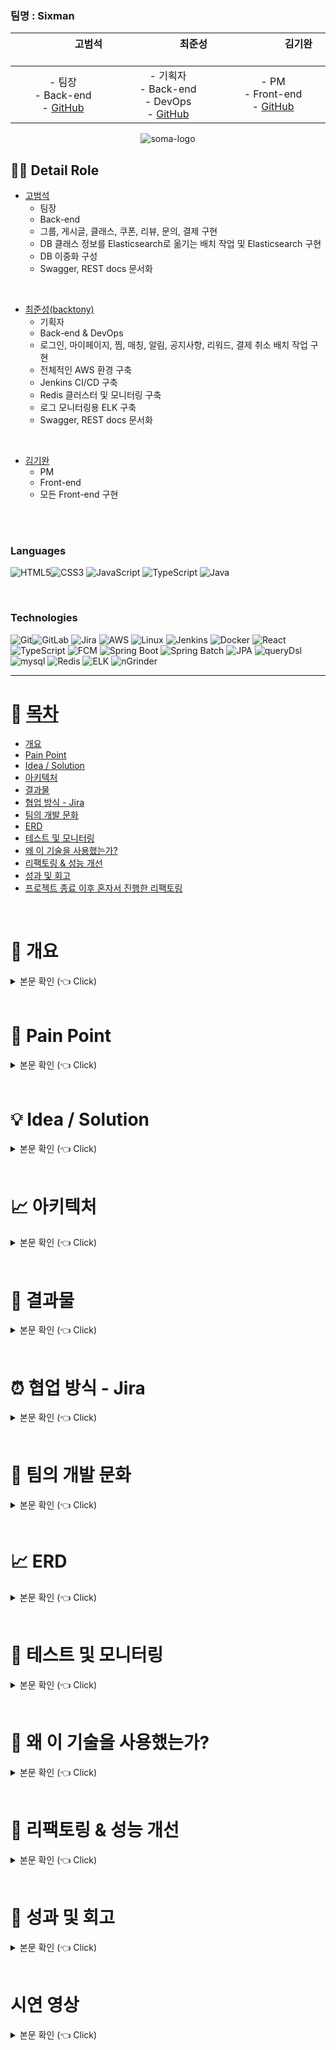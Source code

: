 
### 팀명 : Sixman

| &nbsp;&nbsp;&nbsp;&nbsp;&nbsp;&nbsp;&nbsp;&nbsp;&nbsp;&nbsp;&nbsp;&nbsp;&nbsp;&nbsp;&nbsp;&nbsp;&nbsp;&nbsp; 고범석 &nbsp;&nbsp;&nbsp;&nbsp;&nbsp;&nbsp;&nbsp;&nbsp;&nbsp;&nbsp;&nbsp;&nbsp;&nbsp;&nbsp;&nbsp;&nbsp;&nbsp;&nbsp; | &nbsp;&nbsp;&nbsp;&nbsp;&nbsp;&nbsp;&nbsp;&nbsp;&nbsp;&nbsp;&nbsp;&nbsp;&nbsp;&nbsp;&nbsp;&nbsp;&nbsp;&nbsp; 최준성 &nbsp;&nbsp;&nbsp;&nbsp;&nbsp;&nbsp;&nbsp;&nbsp;&nbsp;&nbsp;&nbsp;&nbsp;&nbsp;&nbsp;&nbsp;&nbsp;&nbsp;&nbsp; | &nbsp;&nbsp;&nbsp;&nbsp;&nbsp;&nbsp;&nbsp;&nbsp;&nbsp;&nbsp;&nbsp;&nbsp;&nbsp;&nbsp;&nbsp;&nbsp;&nbsp;&nbsp; 김기완 &nbsp;&nbsp;&nbsp;&nbsp;&nbsp;&nbsp;&nbsp;&nbsp;&nbsp;&nbsp;&nbsp;&nbsp;&nbsp;&nbsp;&nbsp;&nbsp;&nbsp;&nbsp;
|:---:|:---:|:---:|  
| - 팀장 <br> - Back-end  <br> - [GitHub](https://github.com/kobeomseok95) | - 기획자 <br> - Back-end<br>- DevOps <Br> - [GitHub](https://github.com/backtony) | - PM <br>- Front-end <br> - [GitHub](https://github.com/kiwan97)

 </div>

<div align="center">
 <img src="/images/soma.PNG" alt="soma-logo">
</div>



## 💁‍♂️ Detail Role <a name = "role"></a>
+ [고범석](https://github.com/kobeomseok95)
  - 팀장
  - Back-end
  - 그룹, 게시글, 클래스, 쿠폰, 리뷰, 문의, 결제 구현
  - DB 클래스 정보를 Elasticsearch로 옮기는 배치 작업 및 Elasticsearch 구현
  - DB 이중화 구성  
  - Swagger, REST docs 문서화
  
<Br>

+ [최준성(backtony)](https://github.com/backtony)
  - 기획자 
  - Back-end & DevOps
  - 로그인, 마이페이지, 찜, 매칭, 알림, 공지사항, 리워드, 결제 취소 배치 작업 구현
  - 전체적인 AWS 환경 구축
  - Jenkins CI/CD 구축
  - Redis 클러스터 및 모니터링 구축
  - 로그 모니터링용 ELK 구축
  - Swagger, REST docs 문서화

<Br>

+ [김기완](https://github.com/kiwan97)
  - PM
  - Front-end
  - 모든 Front-end 구현

<Br>



 <br>

### Languages

<img alt="HTML5" src ="https://img.shields.io/badge/HTML5-E34F26.svg?&style=for-the-badge&logo=HTML5&logoColor=white"/><img alt="CSS3" src ="https://img.shields.io/badge/CSS3-1572B6.svg?&style=for-the-badge&logo=CSS3&logoColor=white"/>
<img alt="JavaScript" src ="https://img.shields.io/badge/JavaScript-F7DF1E.svg?&style=for-the-badge&logo=JavaScript&logoColor=white"/>
<img alt="TypeScript" src ="https://img.shields.io/badge/TypeScript-3178C6.svg?&style=for-the-badge&logo=TypeScript&logoColor=white"/>
<img alt="Java" src ="https://img.shields.io/badge/Java-007396.svg?&style=for-the-badge&logo=Java&logoColor=white"/>


<br>

### Technologies
<img alt="Git" src ="https://img.shields.io/badge/Git-F05032.svg?&style=for-the-badge&logo=Git&logoColor=white"/><img alt="GitLab" src ="https://img.shields.io/badge/GitLab-FCA121.svg?&style=for-the-badge&logo=GitLab&logoColor=white"/>
<img alt="Jira" src ="https://img.shields.io/badge/Jira-0052CC.svg?&style=for-the-badge&logo=jira&logoColor=white"/>
<img alt="AWS" src ="https://img.shields.io/badge/AWS-232F3E.svg?&style=for-the-badge&logo=amazonaws&logoColor=white"/>
<img alt="Linux" src ="https://img.shields.io/badge/Linux-FCC624.svg?&style=for-the-badge&logo=linux&logoColor=white"/>
<img alt="Jenkins" src ="https://img.shields.io/badge/Jenkins-D24939.svg?&style=for-the-badge&logo=Jenkins&logoColor=white"/>
<img alt="Docker" src ="https://img.shields.io/badge/Docker-4479A1.svg?&style=for-the-badge&logo=Docker&logoColor=white"/>
<img alt="React" src ="https://img.shields.io/badge/React-61DAFB.svg?&style=for-the-badge&logo=React&logoColor=white"/>
<img alt="TypeScript" src ="https://img.shields.io/badge/TypeScript-3178C6.svg?&style=for-the-badge&logo=TypeScript&logoColor=white"/>
<img alt="FCM" src ="https://img.shields.io/badge/FCM-FFCA28.svg?&style=for-the-badge&logo=firebase&logoColor=white"/>
<img alt="Spring Boot" src ="https://img.shields.io/badge/Spring Boot-6DB33F.svg?&style=for-the-badge&logo=springboot&logoColor=white"/>
<img alt="Spring Batch" src ="https://img.shields.io/badge/Spring Batch-6DB33F.svg?&style=for-the-badge&logo=springbatch&logoColor=white"/>
<img alt="JPA" src ="https://img.shields.io/badge/jpa-6DB33F.svg?&style=for-the-badge&logo=jpa&logoColor=white"/>
<img alt="queryDsl" src ="https://img.shields.io/badge/querydsl-4479A1.svg?&style=for-the-badge&logo=querydsl&logoColor=white"/>
<img alt="mysql" src ="https://img.shields.io/badge/mysql-4479A1.svg?&style=for-the-badge&logo=mysql&logoColor=white"/>
<img alt="Redis" src ="https://img.shields.io/badge/Redis-DC382D.svg?&style=for-the-badge&logo=redis&logoColor=white"/>
<img alt="ELK" src ="https://img.shields.io/badge/ELK-005571.svg?&style=for-the-badge&logo=elasticstack&logoColor=white"/>
<img alt="nGrinder" src ="https://img.shields.io/badge/nGrinder-03C75A.svg?&style=for-the-badge&logo=naver&logoColor=white"/>





---

# 📝 [목차](#index) <a name = "index"></a>

- [개요](#outline)
- [Pain Point](#pain_point)
- [Idea / Solution](#idea)
- [아키텍처](#structure)
- [결과물](#outputs)
- [협업 방식 - Jira](#jira)
- [팀의 개발 문화](#culture)
- [ERD](#erd)  
- [테스트 및 모니터링](#test)
- [왜 이 기술을 사용했는가?](#why)
- [리팩토링 & 성능 개선](#refactoring)
- [성과 및 회고](#retrospection)
- [프로젝트 종료 이후 혼자서 진행한 리팩토링](#update)

<br>

# 📝 개요 <a name = "outline"></a>

<details>
   <summary> 본문 확인 (👈 Click)</summary>
<br />
취미 생활 및 자기계발 활동에 금전적으로 투자하는 사람들이 지속적으로 증가하고 있으며, 20 ~ 30대 대상 685명 설문조사 결과 사람들은 취미를 혼자보다 함께 즐기고 싶어할뿐만 아니라 전체의 75% 이상이
처음만나는 사람과도 함께 취미를 즐기고 싶다고 답변했습니다. 또한, 유료로 취미생활 및 자기계발 분야 참여시 전체의 63%가 오프라인 방식을 선호하였습니다.
저희는 취미 관련 오프라인 유료 클래스의 수요가 충분하다는 것을 파악하였고, 기존 업체들의 문제점들을 보완하여 오프라인 클래스 중개 플랫폼을 서비스하고자 합니다.

</details>

<br>

# 🧐 Pain Point <a name = "pain_point"></a>

<details>
   <summary> 본문 확인 (👈 Click)</summary>
<br />

### 현재 오프라인 취미 클래스 중개 업체들의 문제점

+ 기존 오프라인 취미 클래스 중개 업체의 문제점
    - 개인 중심의 서비스
        - 설문조사 결과 사람들은 취미를 함께 즐기는 것을 선호한다고 했지만, 정작 현재 업체들은 개인 신청위주로 서비스가 진행중 
        - 예를 들어, 클래스 수강신청 인원 상태가 0/8 인 상태에서, 취미를 타인과 함께 즐기고자 하는 고객이 클래스에 수강신청을 했을경우 1/8이 되지만, 최종적으로 해당 고객 이외에는 아무도 신청하지 않아 의도와는 다르게 혼자만 신청할 가능성 존재
        - 현재 수강신청 인원 상태가 0/8 인 경우, 함께 클래스를 즐기기 위해 서비스를 이용하는 고객은 심리적으로 신청하기를 꺼리게 됨
        - 클래스 모집 최소 단위가 존재하는 경우, 개인 신청 시 최악의 경우 클래스 자체가 개설 X
    - 취미가 비슷한 사람들을 모아주는 기능 X
    - 사용자간의 소통 기능 X
    - 단체 예약에 대한 할인 정책 X

<br>

+ 동호회 모임 어플
    - 전문적인 클래스 연결 X
    - 사람을 모아주는 역할만 하기 때문에 취미를 제대로 배우고 싶은 사람들에게 부적합
    - 30 ~ 50 명의 그룹으로 형성되어 있어 관리가 어려움

</details>

<br>

# 💡 Idea / Solution <a name = "idea"></a>

<details>
   <summary> 본문 확인 (👈 Click)</summary>
<br />

+ 그룹 시스템
    - 클래스 수강 신청 전에 취미가 비슷한 사람들을 찾고, 서로 소통할 수 있는 그룹을 만들 수 있는 기능
    - 그룹원간의 채팅 기능
    - 그룹원 초대 기능
    - 그룹원 프로필 확인 기능 -> 실제 오프라인 클래스 수강 전에 그룹원이 어떤 사람인지 확인 가능

<br>

+ 게시글 시스템
    - 그룹 생성 시, 모집글을 통해 특정 클래스를 지정해두고 함께 수강신청할 그룹원 모집 기능

<br>

+ 사용자 매칭 시스템
    - 원하는 지역, 취미, 나이, 시간, 인원 등을 입력 시 이를 기반으로 사용자들을 빠르게 하나의 그룹으로 묶어주는 매칭 시스템

<br>

+ 인원수에 따른 가격 변동 시스템
    - 단체 신청 시 인원당 가격 할인 폭 증가 -> 단체 신청 이점을 제공함으로써 그룹 서비스 사용을 유도
    - ex) 1인 신청시 인당 50,000원
    - ex) 2인 신청시 인당 48,000원

<br>

### 해결책 요약  
그룹 시스템을 통해 클래스에 수강신청하기 전에 취미가 비슷한 사람들을 모을 수 있는 기능을 제공합니다.  
이를 통해, 클래스를 함께 즐기고자 하는 고객이 최종적으로 클래스에 혼자 수강신청하게 되는 불상사를 막을 수 있습니다.  
또한, 클래스를 수강하기 전에 채팅을 통해 그룹원들 간에 소통이 가능합니다.  
그룹원들 모아서 클래스에 수강신청하는 것이 번거롭다면, 매칭시스템을 이용해 빠르게 그룹을 구성할 수 있습니다.  
만약 혼자 취미 클래스를 수강해도 상관이 없다면 바로 클래스에 수강신청을 진행할 수 있습니다.  
그룹 시스템을 통해 취미가 비슷한 사람들을 클래스 수강신청 전에 사전에 모을 수 있다는 점, 유저간의 소통할 수 있다는 점이 타 중개 서비스와의 가장 큰 차이점이므로 그룹 시스템의 이용을 유도하기 위해 단체로 클래스 수강신청을 진행할 경우, 인원에 따른 가격 할인폭 높여 그룹 시스템을 사용하도록 유도합니다.



</details>

<br>

# 📈 아키텍처  <a name = "structure"></a>

<details>
   <summary> 본문 확인 (👈 Click)</summary>
<br />

<div align="center">
 <img src="/images/structure.PNG" alt="structure">
</div>

- VPC로 논리적으로 격리된 공간을 만들고 외부 접근 제한
    + VPC가 외부와 통신이 가능하도록 Internet Gateway 를 구성하고 라우팅 테이블에서 Public Subnet(10.0.1.0/24, 10.0.2.0/24)과 연결
    + NAT Gateway를 구성하여 나머지 Private Subnet 리소스가 인터넷으로 트래픽이 통할 수 있도록 연결
    + Bastion EC2를 통해 Private Subnet EC2로 접근
- Jenkins와 CodeDeploy를 사용한 Blue Green 무중단 배포
- Load Balancer과 Auto Scaling으로 트래픽 분산
- Redis Cluster 및 Redis stat 모니터링 구축
- Log Monitor 용 ELK 구축
- 검색용 ELK Cluster 구축
- RDS(MySQL) 이중화 구성


보안을 위해 VPC 안에서 전체적인 AWS 환경을 구축하였고, 내부 접근에는 bastion EC2를 통해 접근하도록 설계했습니다.  
로드밸런서와 오토스캐일링으로 트래픽을 분산했으며, Jenkins와 CodeDeploy를 통해 blue green 무중단 배포 환경을 구축했습니다.  
검색 엔진의 경우 RDS의 데이터를 배치작업을 통해 Elastic Search로 로드하고 ELK 클러스터를 통해 안정적으로 구축했습니다.  
Redis 또한 클러스터로 구축하여 Master가 죽어도 FailOver되어 정상 작동하도록 구축했습니다.  
RDS의 경우 DB 이중화를 통해 부하를 줄여주었습니다.  
모니터링의 경우 Kibana와 Redis-stat를 사용했습니다.  


</details>

<br>

# 🎁 결과물  <a name = "outputs"></a>

<details>
   <summary> 본문 확인 (👈 Click)</summary>
<br />

## 앱
### 메인페이지

<div align="center">
 <img src="/images/main.PNG" alt="main">
</div>

+ 광고배너
+ 검색 버튼
+ 함께 할 친구 찾기 버튼
+ 8가지 카테고리 분류
+ 추천 클래스(회원 가입시 선택한 카테고리 기반)
+ 인기 클래스(조회수 기반)
+ 신규 클래스
+ 하단 네비게이션바 - 홈, 카테고리, 그룹, 찜, 마이

<br>

### 하단 네비게이션바
<div align="center">
 <img src="/images/navigation.PNG" alt="navigation">
</div>

+ 카테고리 : 다양한 카테고리분류와 지역별을 통해 필터링하여 클래스 검색 기능
+ 그룹 : 자신이 속한 그룹 목록
+ 찜
  + 내가 찜한 클래스
  + 내가 찜한 게시글
  + 내가 속한 그룹원들이 찜한 클래스
+ 마이 : 사용자 정보
  + 카카오 연동 로그인
  + 보유 리워드
  + 보유 쿠폰
  + 나의 게시글
  + 나의 클래스(결제, 결제 대기)
  + 나의 문의
  + 나의 리뷰

<br>

### 그룹 생성
<div align="center">
 <img src="/images/group_create.PNG" alt="group-create">
</div>

+ 클래스에 수강신청하기 전에 같이 수강할 사람을 모으기 위해 그룹을 생성

<br>


### 그룹 상세 페이지

<div align="center">
 <img src="/images/group.PNG" alt="group">
</div>

+ 그룹에 대한 요약 정보
+ 그룹원들이 찜한 클래스 공유
+ 그룹의 공통 태그 기반 클래스 추천
+ 그룹 리더의 경우, 사용자 초대 기능
+ 그룹원 목록 -> 클릭시 그룹원 프로필 확인 가능
+ 그룹원간의 채팅 기능 -> 채팅 대상 클릭시 프로필 확인 가능

<br>

### 게시글 생성

<div align="center">
 <img src="/images/group_bulletin_create.PNG" alt="group-bulletin-create">
</div>

+ 그룹을 생성했다면, 그룹원들을 모으기 위해 만드는 게시글
+ 마이페이지 나의 게시글에서 확인이 가능하며, 게시글 우측 하단의 버튼으로 활성화, 비활성화 가능

<br>

### 그룹원 모집 게시글 페이지 및 게시글 상세 페이지

<div align="center">
 <img src="/images/bulletin.PNG" alt="bulletin">
</div>

+ 그룹원 모집 게시글 페이지
  - 특정 클래스를 함께 수강신청할 사람들을 모집하는 곳
  - 게시글을 통해 모집이 번거롭다면, 상단의 있는 함께할 친구 매칭버튼을 클릭하여 빠르게 매칭이 가능
+ 게시글 상세 페이지
  - 게시글 모집 요약
  - 선택한 클래스 정보(함께 수강하고 싶은 클래스)
  - 해당 모집 게시글에 참여하고 있는 그룹원 정보
  - 좌측 하단 하트 버튼으로 게시글 찜
  - 참가신청 기능

<br>

### 매칭 시스템 - 함께 할 친구 매칭하기

<div align="center">
 <img src="/images/match.PNG" alt="matching">
</div>

+ 게시글을 통해 클래스를 함께 수강신청할 사람들을 모집하기 번거로울 경우, 빠르게 그룹을 형성해주는 기능
+ 매칭을 원하는 지역, 클래스 카테고리, 요일, 시간, 인원을 입력하면 이를 기반으로 빠르게 함께할 사람을 매칭하여 그룹 생성
+ 매칭중에는 '함께할 친구 매칭하기' 버튼 문구가 '함께할 친구 매칭중'으로 변경되고 이때 클릭 시 매칭 중단 가능

<br>

### 클래스 상세 페이지

<div align="center">
 <img src="/images/class.PNG" alt="class">
</div>

+ 클래스 상세 정보
+ 개인, 그룹 단위로 신청이 가능하며, 인원에 따른 가격 할인폭 변동
+ 하단에 고객에게 비슷한 카테고리 기반 다른 클래스 추천
+ 함께할 사람 찾기 버튼 클릭 시, 해당 클래스를 함께 들을 사람을 모집하는 게시글을 필터링하여 제시
+ 우측 상단에 공유 버튼 클릭시, 카카오톡으로 공유 또는 링크 복사 기능

<br>

### 클래스 검색 필터

<div align="center">
 <img src="/images/filter.PNG" alt="filter">
</div>

+ 다양한 필터링 검색 기능
  + 지역별, 인기순, 금액순 등등

<br>

### 알림
<div align="center">
 <img src="/images/app_alarm.PNG" alt="app_alarm">
</div>

+ 매칭, 이벤트 등을 알려주는 알림 기능

<br>

### 마이페이지
#### 회원가입 및 로그인
<div align="center">
 <img src="/images/sign-up.PNG" alt="sign-up">
</div>

<br>

#### 리워드

<div align="center">
 <img src="/images/reward.PNG" alt="reward">
</div>

<br>

#### 쿠폰
<div align="center">
 <img src="/images/coupon.PNG" alt="coupon">
</div>

<br>

#### 프로필 편집, 나의 게시글, 나의 클래스, 나의문의, 나의 리뷰
<div align="center">
 <img src="/images/mypage.PNG" alt="mypage">
</div>

<br>

### 결제

<div align="center">
 <img src="/images/payment.PNG" alt="payment">
</div>

<br>


## 디렉터 전용 웹
### 로그인 페이지
<div align="center">
 <img src="/images/web_director_login.PNG" alt="web_director_login">
</div>

<br>

### 메인 페이지
<div align="center">
 <img src="/images/web_director_main.PNG" alt="web-director-main">
</div>

<br>

### 디렉터 소개 수정
<div align="center">
 <img src="/images/web_director_edit.PNG" alt="web-director-edit">
</div>

<br>

### 공지사항 조회
<div align="center">
 <img src="/images/web_director_notice.PNG" alt="web-director-notice">
</div>

<br>

### 클래스 등록

#### 1. 기본 정보 입력
<div align="center">
 <img src="/images/web_director_class_create_1.PNG" alt="web-director-create-class-1">
</div>

+ 클래스 개설의 첫번째 단계로 기본적인 정보를 입력하는 페이지

<br>

#### 2. 상세 소개
<div align="center">
 <img src="/images/web_director_class_create_2.PNG" alt="web-director-create-class-2">
</div>

+ 클래스 개설의 두번째 단계로 클래스의 상세 소개를 입력하는 페이지

<br>

#### 3. 커리큘럼
<div align="center">
 <img src="/images/web_director_class_create_3.PNG" alt="web-director-create-class-3">
</div>

+ 클래스 개설의 세번째 단계로 커리큘럼을 입력하는 페이지

<br>

#### 4. 스케줄
<div align="center">
 <img src="/images/web_director_class_create_4.PNG" alt="web-director-create-class-4">
</div>

+ 클래스 개설의 네번째 단계로 클래스의 스케줄 정보를 입력하는 페이지

<br>

#### 5. 가격 및 쿠폰
<div align="center">
 <img src="/images/web_director_class_create_5.PNG" alt="web-director-create-class-5">
</div>

+ 클래스 개설의 다섯번째 단계로 클래스의 가격 정보 및 할인 쿠폰 정보를 입력하는 페이지

<br>

#### 6. 부가 정보
<div align="center">
 <img src="/images/web_director_class_create_6.PNG" alt="web-director-create-class-6">
</div>

+ 클래스 개설의 마지막 단계로 약관 동의를 입력받는 페이지

<br>


### 내 클래스 목록
<div align="center">
 <img src="/images/web_director_my_class_list.PNG" alt="web-director-my-class-list">
</div>

+ 내가 개설한 클래스의 상태를 볼 수 있는 페이지
  + 상태 : 진행중, 작성중, 검수중, 검수 거절, 종료
  + 검수가 완료된 클래스의 경우, 스케줄 정보만 변경 가능

<br>

### 클래스 관리
<div align="center">
 <img src="/images/web_class_manage.PNG" alt="web-class-manage">
</div>


+ 내가 개설한 클래스의 스케줄별 상태 및 정보를 조회할 수 있는 페이지

<br>


### 문의 관리

<div align="center">
 <img src="/images/web_director_question.PNG" alt="web-director_question">
</div>

+ 내가 개설한 클래스에 고객이 남긴 문의글을 확인하고 답글을 달 수 있는 페이지

<br>

### 리뷰 관리
<div align="center">
 <img src="/images/web_director_review.PNG" alt="web-director_review">
</div>

+ 내가 개설한 클래스에 고객이 남긴 리뷰를 확인하는 페이지

<br>

### 채팅
<div align="center">
 <img src="/images/web_director_chat.PNG" alt="web-director-chat">
</div>

+ 내가 개설한 클래스에 수강신청한 고객과 채팅하는 페이지


<br>

### 할인 쿠폰 관리

<div align="center">
 <img src="/images/web_director_coupon.PNG" alt="web-director-chat">
</div>

+ 내가 개설한 클래스에서 제공하고 있는 할인 쿠폰을 관리하는 페이지

<br>


## 백오피스 어드민 전용 웹
### 로그인 페이지
<div align="center">
 <img src="/images/web_admin_login.PNG" alt="web-admin-login">
</div>

<br>

### 알림 보내기
<div align="center">
 <img src="/images/web_admin_alarm.PNG" alt="web-admin-alarm">
</div>

+ 전체 유저에게 또는 특정 유저를 검색하여 해당 유저에게 알림을 보낼 수 있는 페이지

<br>

### 클래스 검수하기
<div align="center">
 <img src="/images/web_admin_check.PNG" alt="web-admin-check">
</div>

+ 디렉터가 등록한 클래스에 대해 검수를 진행하는 페이지
  + 적절한 경우, 승인
  + 적절하지 않은 경우, 거부

<br>

### 공지사항
<div align="center">
 <img src="/images/web_admin_notice.PNG" alt="web-admin-notice">
</div>

+ 공지사항을 생성, 수정, 삭제 할 수 있는 페이지

</details>

<br>


# ⏰ 협업 방식 - Jira <a name = "jira"></a>

<details>
   <summary> 본문 확인 (👈 Click)</summary>
<br />


<div align="center">
 <img src="/images/roadmap.PNG" alt="roadmap">
</div>

<div align="center">
 <img src="/images/kanban.PNG" alt="kanban">
</div>

<div align="center">
 <img src="/images/sprint.PNG" alt="sprint">
</div>

저희 팀은 협업 방식으로 Jira를 사용했습니다.  
프론트엔드와 백엔드 파트를 나누어서 구현해야할 큰 기능들을 에픽으로 정의하여 일정을 설정했고 하나의 에픽에 필요한 기능들인 task를 세세하게 나누었습니다.  
칸반보드를 통해 task들을 개발해야할 모든 기능들, 이번주에 개발해야할 기능, 개발 진행중, 개발 완료된 칸으로 옮기면서 한눈에 볼 수 있도록 진행했습니다.  
스프린트는 1주일 단위로 설정하여 Jira 내 Confluence에서 스프린트 주기동안 진행해야할 기능들을 정의하고 마음가짐과 스프린트를 마친 후 회고를 작성하는 방식으로 스프린트를 진행했습니다.  

</details>

<br>


# 🎈 팀의 개발 문화 <a name = "culture"></a>

<details>
   <summary> 본문 확인 (👈 Click)</summary>
<br />


## 수정에는 관대하게, 오류 시 질책보다는 배우자.
프로젝트 초기 설계 당시, 김기완 팀원이 인턴을 하면서 백엔드분들께 API를 변경해달라, 어떤 정보가 더 필요하다는 요청을 했을 때 백엔드 분들께서 별로 달갑지 않아 했던 경험을 이야기해 주었습니다.  
이 이야기를 듣고 팀원 셋 모두 능숙하지 않고 배워가는 과정이기에 초기 설계했던 API 설계가 잘못되어 수정이 필요한 부분은 필연적으로 발생할 것이라고 예상했고 이에 대해서는 껄끄러움 없이 이야기를 나누기로 했습니다.  
또한, 발생하는 오류에 대해서는 질책하기 보다는 함께 해결하고 이유와 해결책을 찾아나가기로 했습니다.  
실제로 백엔드에서 API 개발을 완료하고, 프론트로 넘겼을 때 작동하지 않았던 경험이 있는데 이에 대해서는 항상 왜 이런 문제가 발생했고, 어떻게 하여 해결할 수 있었다는 내용을 팀원끼리 공유하는 시간을 가졌습니다.  

<br>

## 백엔드 소통
백엔드는 고범석 팀원과 제(최준성)가 함께 담당했기 때문에 서로 많은 이야기를 나눌 수 있었습니다.  
기본적으로 저희는 프로젝트 초기에는 주 6일 풀타임, 프로젝트 중후반 부에는 주 5일 풀타임으로 만나서 개발을 진행했기 때문에 개발에 관해서 잘 안되고 있는 부분, 개선하고자 하는 부분, 도입하고자 하는 기술 선택의 기준에 대해서는 바로바로 이야기를 나눴습니다.  
따라서 부족한 부분에 대해서는 서로에게 바로 도움을 줄 수 있었고, 도입하고자 하는 기술에 대해서는 서로의 생각과 근거를 명확히 제시하면서 의견을 교환하고 정했습니다. 이에 대한 결과물은 뒤에 나오는 [왜 이 기술을 사용했는가?](#why), [리팩토링 & 성능 개선](#refactoring)에 정리했습니다.


</details>

<br>


# 📈 ERD <a name = "erd"></a>

<details>
   <summary> 본문 확인 (👈 Click)</summary>
<br />


<div align="center">
 <img src="/images/erd.png" alt="erd">
</div>

</details>

<br>

# 🔨 테스트 및 모니터링 <a name = "test"></a>

<details>
   <summary> 본문 확인 (👈 Click)</summary>
<br />

## Unit Test
<div align="center">
 <img src="/images/test.PNG" alt="test">
</div>

<br>

## nGrinder 부하 테스트
<div align="center">
 <img src="/images/ngrinder.PNG" alt="ngrinder">
</div>

처음 ngrinder을 사용해 테스트했을 때 RDS를 프리티어로 사용해서 TPS가 낮게 나왔습니다.  
프로젝트가 끝난 후에 성능을 높이면 어느정도 나올까 궁금하여 조금 높여서 테스트해서 보았습니다.  
따라서 위의 TPS가 높은 것들은 RDS 성능을 높였을 때 입니다.  

<br>

## Log Monitor
<div align="center">
 <img src="/images/log_monitor.PNG" alt="log">
</div>

+ ELK를 이용하여 구축한 로그 모니터링 페이지

<Br>

## Redis Monitor
<div align="center">
 <img src="/images/redis-monitor.PNG" alt="redis-monitor">
</div>

+ Redis-stat를 사용한 Redis 모니터링 페이지

</details>

<br>

# 💎 왜 이 기술을 사용했는가? <a name = "why"></a>

<details>
   <summary> 본문 확인 (👈 Click)</summary>
<br />

## API 문서화

<div align="center">
 <img src="/images/refac-docs.PNG" alt="refac-docs">
</div>

Jira로 일정관리를 하고 있었기에 프로젝트 초기에는 Jira Confluence를 사용하여 API 문서화를 진행했습니다.  
프로젝트 초기 단계가 지나 작성해야 하는 API들이 많아지면서 일일이 Confluence에 작성하고 확인하기가 번거로워졌기에 코드상으로 해결 가능한 Swagger를 적용하여 문서화를 진행했습니다.  
이후 프로젝트의 중후반 단계가 되었을 때, 정말 많은 API들을 만들게 되었는데 이 과정에서 Swagger의 단점이 명확하게 보이기 시작했습니다.
1. 문서화 작업을 위한 Swagger 애노테이션으로 인해 코드의 가독성이 떨어진다.
2. 테스트 기반이 아니기에 기능이 100% 동작한다고 확신할 수 없다.
3. 모든 오류에 대한 여러 가지 응답을 문서화할 수 없다.

위와 같은 문제를 Spring REST docs는 모두 해결할 수 있었기에 Spring REST docs로 전환하게 되었습니다.

<br>

## Querydsl
Spring Data JPA가 기본적으로 제공해주는 CRUD 메서드 및 쿼리 메서드 기능을 사용하더라도, 원하는 조건의 데이터를 수집하기 위해서는 필연적으로 JPQL을 작성하게 됩니다.  
간단한 로직을 작성하는데 큰 문제는 없으나, 복잡한 로직의 경우 개행이 포함된 쿼리 문자열이 상당히 길어집니다.  
JPQL 문자열에 오타 혹은 문법적인 오류가 존재하는 경우, 정적 쿼리라면 어플리케이션 로딩 시점에 이를 발견할 수 있으나 그 외는 런타임 시점에서 에러가 발생합니다.  
이러한 문제를 해결해 주는 것이 Querydsl이기에 Querydsl을 도입했습니다.  
Querydsl 도입으로 다음과 같은 이점을 얻었습니다.
+ 문자가 아닌 코드로 쿼리를 작성함으로써, 컴파일 시점에 문법 오류를 쉽게 확인할 수 있다.
+ 자동 완성 등 IDE의 도움을 받을 수 있다.
+ 동적인 쿼리 작성이 편리하다.
+ 쿼리 작성 시 제약 조건 등을 메서드 추출을 통해 재사용할 수 있다.

<br>

## 토근 저장소 MySQL -> Redis
로그인 관련해서는 JWT토큰을 이용해 구현했습니다.  
이 과정에서 Access Token과 Refresh Token의 유효시간이 지나게 되면 expire 되도록 처리를 해야했는데 이 과정을 MySQL에서 진행하기에는 부담이 되는 작업이었습니다.  
하지만 해당 작업을 Redis의 TTL기능을 사용하여 구현한다면 간단하게 처리할 수 있었기에 토큰 저장소로 Redis를 사용하게 되었습니다.  
Redis를 처음 사용해보는 것이기에 초기에는 하나의 EC2에 Redis를 띄워 사용하였으나, 멘토님의 조언을 듣고 조금 더 안전한 설계로 변경하게 되었습니다.
<div align="center">
 <img src="/images/refac-redis.PNG" alt="refac-redis">
</div>

설계 초기처럼 하나의 Redis만 사용할 경우, Redis가 죽어버리면 Redis를 사용하는 로직에 생기기 때문에 Master Redis 3대, Slave Redis 6대를 띄워 클러스터를 구축하였습니다.  
따라서 하나의 Master Redis가 죽어도 Failover을 통해 Slave가 Master로 승격되기 때문에 가용성을 높일 수 있었습니다.

<Br>


## RabbitMQ -> Redis Expire Event + Spring batch
<div align="center">
 <img src="/images/refac-message.PNG" alt="refac-message">
</div>

결제 과정에서 그룹 수강신청의 경우, 그룹이 신청한 스케줄에 대해서는 그룹 인원만큼의 여석은 다른 고객이 신청하지 못하도록 막아서 확보해야 했습니다.  
예를 들면, 0/8 인 상태에서 4명이 있는 그룹이 수강신청을 한다면 4/8 인 상태로 변경해야 했습니다. 이 과정에서 그룹원들이 결제할 때까지 시간을 무한정으로 줄 수 없기 때문에 30분으로 제한하도록 비즈니스 로직을 설계했습니다.  
따라서 30분이 지난 후에 결제가 완료되지 않았다면 해당 그룹의 수강 신청을 취소시켜야했습니다.  
처음에는 이 로직을 구현하기 위해서 RabbitMQ를 사용하여 다음과 같이 구현했습니다.

> 수강 신청시 RabbitMQ로 메시지를 보내고, RabbitMQ Delayed Message Plugin를 이용해 30분이 지난 후에 처리한다.

RabbitMQ를 처음 사용해 보는 기술이었기에 멘토님께 조언을 구했고 RabbitMQ도 결국 거대한 큐이기 때문에 30분 동안 저장해두고 처리하도록 설계할 경우, 수많은 요청이 몰리면 병목현상이 발생할 것이라는 조언을 받아 다른 방식을 도입해야 했습니다.  
프로젝트에서 캐시와 토큰 저장소로 Redis를 사용하고 있기에 'Redis의 TTL을 활용하면 이 문제를 해결할 수 있지 않을까?'라는 생각으로 설계를 다시 하기 시작했습니다.  
수강 신청 시 TTL을 30분으로 설정하여 redis에 저장해두고 TTL이 끝나면 pub/sub 방식으로 message를 쏘도록 만들어 준 뒤, Spring에서는 메시지 리스너를 구현해 메시지를 받아 로직을 수행하도록 구현했습니다.  
하지만 이 메시지가 100% 리스너에 도착한다고 보장할 수는 없기 때문에 이에 대한 안전 장치로 Spring batch + Quartz 를 사용하여 30분마다 배치 작업을 수행하도록 설계했습니다.

<br>

결과적으로 문제를 해결했지만 설계상으로 아직 해결하지 못한 부분이 남아있습니다.  
redis key expire이 pub/sub 방식으로 message를 전달하기 때문에 여러 서버에서 구독을 하게 된다면 중복해서 처리하게 되는 문제가 발생합니다. 따라서 프로젝트 구성에서는 하나의 서버가 이 로직을 담당했고 스케일 아웃은 못하고 스케일 업을 해야만 했습니다.  
이 문제는 그당시에는 해결하지 못했고 현재 kafka를 공부하면서 컨슈머 그룹을 사용하면 이 문제를 해결할 수 있을 것 같다는 생각이 듭니다.


<br>

## DB Replication
<div align="center">
 <img src="/images/refac-db.PNG" alt="refac-db">
</div>

초기에는 하나의 RDS를 가지고 모든 작업을 진행했습니다.  
하지만 트래픽이 늘어날 경우, 하나의 DB에서 쿼리를 모두 처리하기에는 병목현상이 발생할 가능성이 있다고 판단했습니다.  
따라서 DB 이중화를 도입했습니다.  
DB를 이중화할 경우, Master에서는 쓰기/수정/삭제 연산을 처리하고 Slave에서는 읽기 연산만을 처리하여 병목 현상을 줄일 수 있었습니다.

<br>

## 검색 기능 DB -> Elasticsearch
<div align="center">
 <img src="/images/refac-elasticsearch.PNG" alt="refac-elasticsearch">
</div>

기존에는 클래스 검색에 AWS RDS에서 데이터를 꺼내오도록 했으나 검색 성능 향상을 위해 Elastic Search로 전환했습니다.

<br>

## Flyway
<div align="center">
 <img src="/images/refac-flyway.PNG" alt="refac-flyway">
</div>

dev 환경에서는 단순히 ddl을 create-drop 또는 update 옵션을 사용하고 있었기에 DB에 대해 고민할 필요가 없었습니다.  
하지만 운영환경에서는 ddl을 validate 또는 none 옵션을 사용해야하기 때문에 초기에는 DB script를 뽑아서 별도로 관리를 했습니다.  
이후 기능이 추가되면서 script가 변경되는 일이 빈번해졌고, 매번 일일이 스크립트를 관리하는 것이 번거로울 뿐 아니라 실수하기 딱 좋은 부분이라 Flyway를 도입하여 데이터베이스 형상관리를 진행했습니다.

<br>

## Cloud Watch -> Kibana
<div align="center">
 <img src="/images/refac-monitor.PNG" alt="monitor">
</div>

초기 구축에서는 간단하게 Cloud Watch를 사용하고 로그 모니터링 환경을 구축했습니다.  
Cloud Watch만으로도 충분히 원하는 목적을 달성할 수 있었지만, 취업을 준비하는 입장에서 AWS 자원을 마음껏 사용할 수 있는 기회는 드물기 때문에 여러 가지를 도전해 보고 싶었습니다.  
마침 검색 엔진을 Elastic Search로 변경해서 성능을 높여보자는 의견이 팀에서 있었기에 여러 가지 도전을 해보고자 모니터링도 Kibana로 변경해서 구축하게 되었습니다.    
각 EC2에 filebeat를 심어주고 logstash에서 가공하여 elastic search로 보내도록 설계해서 구축하였습니다.

<br>


## Jenkins
<div align="center">
 <img src="/images/jenkins.PNG" alt="jenkins">
</div>

CI/CD 구축을 처음 진행해보기에 처음에는 가장 간단한 Travis CI로 구축을 연습하고 실제 프로젝트에 적용을 시도했습니다.  
하지만 SW Maestro에서 제공하는 Gitlab 계정으로 Gitlab, Travis CI 연동이 불가능했습니다.(프로젝트 진행 후반부에야 연동이 가능하도록 업데이트 되었습니다.)  
따라서 다른 선택지가 없어 Jenkins와 AWS CodeDeploy를 이용해 Blue Green 무중단 배포를 구축했습니다.  
프로젝트의 규모를 생각했을 때, 다양한 세팅과 서버를 구축해야하는 Jenkins가 최선의 선택은 아니라고 생각합니다.  
하지만, 경험적 측면에서는 서버를 구축하고 Jenkins의 다양한 플러그인을 사용해볼 수 있었다는 점에서 경험적으로 좋은 선택이었던 것 같습니다.

<br>

## 전체적인 AWS 구축 환경 구조 선택

초기에는 간단하게 Jenkins에서 EC2로 jar 파일을 넘겨 서버를 실행하도록 구성했습니다. 그러나 프로젝트가 점점 커지면서 문제가 발생했습니다.
1. 배포 과정에서 서비스가 중단된다.
2. 모든 트래픽을 하나의 서버가 받는다.
3. 보안에 문제가 있다.
4. java -jar로 서버를 껐다가 키는 명령어를 계속 입력하기 불편하다.

해결 방식
1, 2번 : 오토스케일링과 로드밸런서를 통해 트래픽을 분산시켰고 blue/green 배포 방식을 통해 무중단 배포를 구성했습니다.  
3번 : VPC를 구성하여 격리된 네트워크 공간을 만들어 다른 사람들이 접근하는 것을 막았고 bastion EC2를 두어 이를 통해 접근하도록 구성했습니다.  
4번 : 도커를 사용해서 서버를 띄워 명령어의 불편한 점을 해결했습니다.

이 과정에서 다시 문제가 발생했는데 EC2를 생성하는 오토스케일링의 기반 AMI에는 서버 파일이 없다는 것입니다.  
따라서 배포 시에 Jenkins에서 스프링 빌드 후 도커 파일을 빌드하여 생성된 이미지 파일을 도커 허브에 올리고 배포되는 서버와 오토스케일링으로 생성되는 EC2는 모두 도커 허브에 올라가 있는 이미지 파일을 받아서 서버를 실행하도록 구성했습니다.

위의 문제 상황들을 해결하여 최종적으로 Docker, Jenkins, Auto Scaling, Load Balancer, S3, CodeDeploy blue/green 를 사용한 AWS 환경을 구축하였습니다.  

+ 최종 프로젝트 적용 구조 : [링크](https://github.com/backtony/SW-Maestro-gjgs#structure)  
+ 구축 포스팅 : [링크](https://backtony.github.io/spring/aws/2021-08-28-spring-cicd-3/)

<br>

## 채팅
<div align="center">
 <img src="/images/refac-chat.PNG" alt="refac-chat">
</div>

초기에 채팅기능구현에 Socket.IO, Web RTC 등 다양한 시도를 했습니다. 하지만 앱에서의 최적화되어있지 않아 구현에 어려움이 있었습니다.  
그래서 실제 비즈니스에서 많이 활용 중인 Firebase의 데이터베이스를 사용하여 보다 앱 환경에서 최적화된 실시간 데이터 통신 서비스를 구현했습니다.

<br>

## CORS
<div align="center">
 <img src="/images/refac-cors.PNG" alt="refac-cors">
</div>

백엔드 서버 혹은 외부 API에서 데이터 요청 시 CORS 정책으로 인해 통신이 잘 이루어지지 않는 문제가 있었습니다.  
임시적인 방편으로 보편적으로 사용되는 “Access-Control-Allow-Origin” 헤더를 통해 해결을 시도했으나 이 또한 문제가 있어 Proxy서버와 DNS를 통해 해결을 하였습니다.

</details>

<br>

# 🚀 리팩토링 & 성능 개선 <a name = "refactoring"></a>

<details>
   <summary> 본문 확인 (👈 Click)</summary>
<br />

## 의미있는 이름과 함수
코드를 다시 되돌아보았을 때, 당시에는 이해할 수 있을 정도의 이름으로 지었다고 생각했으나 명확하게 와닿지 않는 네이밍들이 있었습니다.  
따라서 주석이 필요 없을 정도로 명확하게 변수명과 함수명을 수정하였고, 함수의 경우 예외를 던진다면 마지막에 OrThrow를 붙여주었습니다.  
함수에 대해서는 Clean Code에서 5줄 이내를 권장하고 있었습니다. 코드를 되돌아본 결과 생각보다 함수가 긴 것들이 존재했고 충분히 줄일 수 있는 수준의 내용들이었기에 할 수 있는 한에서 5줄 내외를 지키도록 수정했습니다.

<br>


## Bulk Query
<div align="center">
 <img src="/images/refac-bulk.PNG" alt="refac-bulk">
</div>

코드상 여러 곳에서 이런 문제가 발생했지만 회원가입시 선호하는 카테고리를 입력하는 부분을 예시로 작성하겠습니다.  
회원가입 시 선호하는 카테고리를 선택하게 됩니다.  

### 문제점
코드상 cascade를 이용해 따로 save하지 않아도 member를 save하면 같이 member_category가 save되도록 설계했습니다.  
또한, 고아 객체 orphanRemoval를 사용하여 삭제 또한 따로 delete 쿼리를 보내지 않아도 동작하도록 설계했습니다.  
개발자 입장에서는 위와 같은 설계로 코드를 작성하기가 매우 수월했고, 당연히 한번에 한방 쿼리가 나갈 것으로 예상했습니다.  
하지만 쿼리로그를 찍어본 결과 save와 delete 모두 한방 쿼리가 아니라 여러번의 쿼리가 나가는 것을 확인했습니다.  

### 해결책
<div align="center">
 <img src="/images/refac-bulk-solution.PNG" alt="refac-bulk-solution">
</div>

결론부터 말씀드리면, cascade를 제거했고 다음과 같이 수정했습니다.  
+ Insert의 경우 : JdbcTemplate.batchUpdate() 사용 
+ delete의 경우 : queryDsl의 in 쿼리 사용

<br>

#### Insert 해결책
해결책은 2가지가 존재했습니다.  
1. Table Id strategy를 SEQUENCE로 변경하고 Batch 작업
2. JdbcTemplate.batchUpdate() 사용

MySQL의 Table Id 전략은 대부분이 IDENTITY 전략을 사용하기도 하고, 저희는 이미 Id 전략을 IDENTITY 전략으로 사용하고 있었기에 Id전략을 변경하기에는 무리가 있었습니다. 
또한, Jdbc를 사용하는 것이 성능상 더 뛰어나다는 결과를 확인했습니다.
<div align="center">
 <img src="/images/refac-bulk-performance.PNG" alt="refac-bulk-performance">
</div>

[출처](https://homoefficio.github.io/2020/01/25/Spring-Data%EC%97%90%EC%84%9C-Batch-Insert-%EC%B5%9C%EC%A0%81%ED%99%94/)

<br>

#### Delete 해결책
이미 프로젝트에서 queryDsl를 사용하고 있어 이를 이용하는 것이 가장 간단했기 때문에 queryDsl의 delete in 쿼리를 사용하여 해결했습니다.

<br>

## JPA
JPA에 대해서는 서로 어느 정도 이해하고 있어, 적절한 fetch join을 사용하여 코딩했었기에 N+1 문제는 발생하지 않았습니다.  
하지만 연관관계에 대해서 문제가 있었습니다.  
가장 좋은 연관관계 설계는 단방향을 기초로 하되 필요하면 양방향 설계를 하는 것입니다.  
JPA 프로그래밍의 저자, 김영한 선생님의 의견을 빌리자면 다음과 같습니다.
>양방향으로 하면 복잡도가 높아지는 단점이 있지만 성능상 이점을 얻을 수 있습니다.  
>정말 성능이 너무 중요해서 쿼리 하나를 줄이는게 꼭 필요한 상황이라면 복잡해지더라도 최적화를 해야합니다.  
>반면에 쿼리가 하나 더 나가더라도 시스템 자원이 충분해서 성능에 영향을 미치는 것이 미미하다면 코드 복잡도를 낮게 유지하는 것이 더 중요합니다.

<div align="center">
 <img src="/images/refac-mapped.PNG" alt="refac-mapped">
</div>

기존 코드에는 왼쪽과 같이 무분별한 양방향 관계가 존재했고, 리팩토링 과정에서 불필요한 양방향 관계를 모두 끊어내고 정리했습니다.  

<br>

## QueryDsl 성능 개선
### exist 메서드 개선
<div align="center">
 <img src="/images/refac-querydsl-exist.PNG" alt="refac-querydsl-exist">
</div>

기본적으로 JPA에서 제공하는 exists는 조건에 해당하는 row 1개만 찾으면 바로 쿼리를 종료하기 때문에 전체를 찾아보지 않아 성능상 문제가 없습니다. 
하지만 조금이라도 복잡하게 되면 메소드명으로만 쿼리를 표현하기 어렵기 때문에 보통 @Query를 사용합니다.  
여기서 문제가 발생합니다. JPQL의 경우 select의 exists를 지원하지 않습니다.(where문의 exists는 지원) 따라서 count쿼리를 사용해야 하는데 이는 총 몇건인지 확인을 위해 전체를 봐야하기 때문에 성능이 나쁠 수 밖에 없습니다.  
이를 개선하기 위해서 Querydsl의 selectOne과 fetchFirst(= limit 1)을 사용해서 직접 exists 쿼리를 구현했습니다.  

<br>

### Cross Join 회피
<div align="center">
 <img src="/images/refac-querydsl-cross.PNG" alt="refac-querydsl-cross">
</div>

queryDsl은 용빼는 재주가 있는 것이 아니고 그저 편리하게 query를 날려주는 도구일 뿐인데 너무 안일하게 코드를 작성한 것이 문제였습니다.  
where 문에서 체이닝으로 타고 들어가기 때문에 cross join이 발생하게 되는데 이 부분은 join을 통해 cross join이 발생하지 않도록 수정했습니다.

<br>

### 조회컬럼 최소화하기
<div align="center">
 <img src="/images/refac-querydsl-minimize.PNG" alt="refac-querydsl-minimize">
</div>

엔티티에 수정이 필요한 경우라면, Entity를 꺼내야겠지만 이외의 경우라면 굳이 Entity를 꺼낼 필요가 없습니다.  
FK에 들어갈 Id가 필요한 경우라면 위와 같이 Id만을 가져와서 해당 엔티티를 새로 만들어 연관관계를 맞춰줄 수 있습니다.  
실제로 DB에서는 FK인 Id값만을 요구하기 때문입니다.  

<br>

<div align="center">
 <img src="/images/refac-querydsl-minimize-dto.PNG" alt="refac-querydsl-minimize-dto">
</div>

필요한 데이터가 명확하게 한정적이라면, 위와 같이 Member의 reward 총액 데이터값만 필요하다면 Member 엔티티를 꺼내서 찾는 것이 아니라, dto를 이용하여 필요한 데이터만 가져오도록 수정했습니다.  

<br>

## AOP
```java
@AfterReturning(value = "@annotation(CheckLeader)", returning = "team")
public void checkTeamLeader(Team team) {
    team.checkNotLeader(team.getLeader(), Member.from(getLeaderUsername()));
}
```
리워드 적립, 권한 체크 등 횡단 분리가 가능한 로직들은 AOP로 분리했습니다.  
<br>


## 테스트 코드
### 네이밍
테스트 함수의 이름을 카멜 케이스를 사용했습니다.  
하지만 스네이크 케이스가 조금 더 가독성이 좋다고 판단하여 테스트 함수명을 스네이크 케이스로 수정했습니다.  

<br>

### 상속
<div align="center">
 <img src="/images/refac-test-extends.PNG" alt="refac-test-extends">
</div>

테스트에 필요한 중복적인 코드는 상속을 통해 여러 번 작성하지 않아도 되도록 했습니다. 

<br>

### Test Container
<div align="center">
 <img src="/images/refac-testContainer.PNG" alt="refac-testContainer">
</div>

테스트에서는 H2 DB를 사용하지만, 실제 운영 DB는 MySQL를 사용하고 있기에 서로 문법이 100% 호환되지 않습니다.  
H2를 사용할 경우, Bulk Insert 부분에서 쿼리가 정확히 나가는지 확인할 수 없었습니다.  
Test 전체에서 MySQL Test Container을 띄워서 사용하기에는 수행 시간이 너무 오래걸리기에 호환되지 않는 문법에 한해서만 Test Container를 적용하여 테스트를 진행했습니다.

</details>

<br>

# 📌 성과 및 회고 <a name = "retrospection"></a>

<details>
   <summary> 본문 확인 (👈 Click)</summary>
<br />


앞서 기술적인 부분에 대해서는 모두 언급했고, 이 부분에서는 __비개발적인 측면__ 에서 저 [Backtony(최준성)](https://github.com/backtony)만의 개인적인 의견을 작성하겠습니다.  
<br>

## 이 프로젝트는 실패인가 성공인가?
프로젝트를 보는 관점에 따라서 다를 수 있겠지만, 프로젝트의 __상업적인 관점을 기준으로 봤을 때는 '실패'__ 라고 볼 수 있습니다.  
이유는 간단합니다. 배포를 진행할 계획이 없기 때문입니다.  
이 프로젝트는 비즈니스 모델 상, 해당 서비스를 배포하기 전에 클래스를 개설해줄 디렉터를 사전에 모집해야 합니다.  
이 부분은 개발의 영역과는 별개로 많은 시간이 소요될 것으로 예상됨과 더불어 나머지 두 팀원은 창업의 의사가 없기 때문에 저 혼자만의 힘으로는 진행하기 어려웠습니다.  
<br>

하지만 __개발자로서, 나의 성장 관점에서 보았을 때는 '성공'__ 이라고 생각합니다.  
프로젝트를 진행하면서 다양한 회사에 계신 팀장급 혹은 CTO 개발자 분들, 비슷한 나이대의 뛰어난 신입 개발자분들을 만나면서 인사이트를 얻을 수 있었습니다.  
기술적으로는 두말할 것도 없이 완벽한 경험이었습니다.  
이 프로젝트를 시작하기 전의 저는 비전공자였고, 프로젝트 경험도 없이 Spring에 대해 기초 지식만 알고있는 수준이었습니다.  
따라서 초기 프로젝트 구축 당시에는 Spring, JPA, Querydsl만으로 프로젝트를 구성했으나, 진행하는 과정에서 새롭게 필요한 기술들이 생기고 이에 대한 구축을 제가 담당하게 되면서 새로운 기술들을 익히게 되는 좋은 기회가 되었습니다.  
Redis 클러스터 구축, 쿼리 성능 개선 등등 많은 경험을 했지만 그중 가장 인상 깊었던 구축은 AWS의 전체적인 환경 구축이었습니다.  
팀이 프론트 1명 백엔드 2명으로 구성되어 있어 인원적으로 여유로운 상황이 아니었기에 한 명이 AWS 환경을 구축을 해야하는 상황이었습니다.  
작업을 빨리 끝낸 제가 이 역할을 담당하게 되면서 구축을 진행하게 됐는데 총 3번을 갈아엎으면서 진행한 만큼 그 뒤에 얻는 뿌듯함도 컸습니다.  
+ 1차 : [단순 Travis CI + Jar 배포](https://backtony.github.io/spring/aws/2021-08-22-spring-cicd-2/)
+ 2차 : [단순 Jenkins + Docker 배포](https://backtony.github.io/spring/aws/2021-08-08-spring-cicd-1/)
+ 3차 : 현재 프로젝트 [아키텍처](#structure), 구축 관련 [포스팅](https://backtony.github.io/spring/aws/2021-08-28-spring-cicd-3/)

<br>

## 아쉬운 점
### 기획적으로..
팀 구성 당시 제가 여러 가지의 아이디어를 제시했고, 그중에서 하나를 선택해서 진행하자는 의견이 조율되면서 제가 기획자로서의 역할을 담당하게 되었습니다.  
처음 진행해 보는 프로젝트였기에 아쉬움이 없을 수는 없지만, 아이디어 도출 단계에서 배포를 조금 더 신경 썼더라면 하는 아쉬움이 유독 남습니다.  
3명이서 반년 동안 매일같이 만나 아침부터 저녁까지 함께 사무실에서 열심히 노력할 결과물이 배포되어 사용자들에게 평가를 받을 수 있었다면 더할 나위 없이 좋은 경험이 되었을 것 같습니다.  
원래 SW 마에스트로를 시작하기 전부터 생각해왔고, SW 마에스트로에 합격하게 되면 꼭 하고 싶었던 주제가 있었는데 SW 마에스트로의 취지가 창업이었기에 수익모델이 불안정하여 우선순위가 밀린 아이디어가 있습니다. 다음에 SW 마에스트로 같이 프로젝트를 진행할 기회가 생긴다면 꼭 이 주제로 프로젝트를 진행해보고 싶다는 생각이 듭니다.

<br>

### 기술적으로..
사실 기술적으로는 정말 많은 경험을 했기에 큰 아쉬운 점은 없습니다.  
굳이 뽑자면 프로젝트에 사용되었으나 내가 사용하지 않은 기술이나 사용에 미숙했다고 느껴지는 기술입니다.  
ELK를 통한 로그 모니터링은 제가 구축하게 됬는데, ELK의 메인이 되는 검색 기술 구축에 있어서는 고범석 팀원이 담당하게 되었습니다.  
프로젝트가 끝난 이후 시간이 된다면 공부할 생각은 있지만, 개인적으로 Elastic Search보다는 Spring의 기초적인 부분을 되돌아보고 다른 기술에 더 관심이 있어 그 기술들을 먼저 공부한 뒤 여유가 생긴다면 그때 공부하고자 합니다.  
30분마다 작업이 수행되도록 해야하는 로직을 구현하는 과정에서 Spring batch와 Quartz를 사용하게 되었는데 Spring batch를 사용하면서 개인적으로 이해가 부족하다고 느꼈습니다.  
Spring batch에 관해서는 아직 잘 정리된 자료가 없지만, 프로젝트가 끝나고 나서 꼭 다시 공부하고자 합니다.  

<br>

__프로젝트 이후 공부한 내용__  
바로 앞서 '기술적으로..' 부분에서 아쉬웠던 내용을 프로젝트가 끝난 이후에 공부하고 포스팅했습니다.
+ [Spring batch](https://backtony.github.io/tag-spring-batch/)
+ [Spring data elasticsearch](https://github.com/backtony/spring-study/tree/master/spring-data-elasticsearch)




</details>

<br>

# 시연 영상

<details>
   <summary> 본문 확인 (👈 Click)</summary>
<br />


[시연 영상](https://www.youtube.com/watch?v=BDnmRlhpV-M)  
최종 발표 진행 중에 사용한 시연 영상입니다.

</details>
